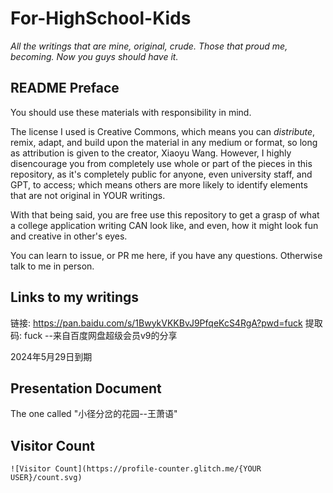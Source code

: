 # For-HighSchool-Kids


*All the writings that are mine, original, crude. Those that proud me, becoming. Now you guys should have it.*



## README Preface



You should use these materials with responsibility in mind.

The license I used is Creative Commons, which means you can *distribute*, remix, adapt, and build upon the material in any medium or format, so long as attribution is given to the creator, Xiaoyu Wang. However, I highly disencourage you from completely use whole or part of the pieces in this repository, as it's completely public for anyone, even university staff, and GPT, to access; which means others are more likely to identify elements that are not original in YOUR writings.

With that being said, you are free use this repository to get a grasp of what a college application writing CAN look like, and even, how it might look fun and creative in other's eyes.

You can learn to issue, or PR me here, if you have any questions. Otherwise talk to me in person. 



## Links to my writings



链接: https://pan.baidu.com/s/1BwykVKKBvJ9PfqeKcS4RgA?pwd=fuck 提取码: fuck 
--来自百度网盘超级会员v9的分享



2024年5月29日到期





## Presentation Document



The one called "小径分岔的花园--王萧语"







## Visitor Count



```
![Visitor Count](https://profile-counter.glitch.me/{YOUR USER}/count.svg)
```
